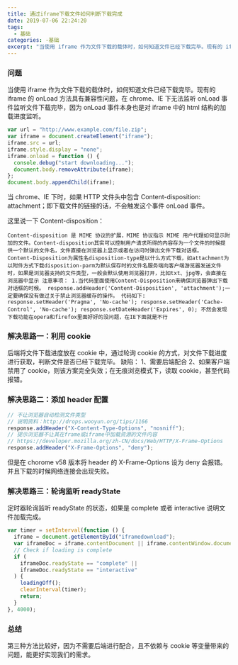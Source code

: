 ```yaml
---
title: 通过iframe下载文件如何判断下载完成
date: 2019-07-06 22:24:20
tags:
  - 基础
categories: -基础
excerpt: "当使用 iframe 作为文件下载的载体时，如何知道文件已经下载完毕。现有的 iframe 的 onLoad 方法具有兼容性问题，在 chrome、IE 下无法监听 onLoad 事件监听文件下载完毕，因为 onLoad 事件本身也是对 iframe 中的 html 结构的加载进度监听。"
---
```


### 问题

当使用 iframe 作为文件下载的载体时，如何知道文件已经下载完毕。现有的 iframe 的 onLoad 方法具有兼容性问题，在 chrome、IE 下无法监听 onLoad 事件监听文件下载完毕，因为 onLoad 事件本身也是对 iframe 中的 html 结构的加载进度监听。

<!-- more -->

```js
var url = "http://www.example.com/file.zip";
var iframe = document.createElement("iframe");
iframe.src = url;
iframe.style.display = "none";
iframe.onload = function () {
  console.debug("start downloading...");
  document.body.removeAttribute(iframe);
};
document.body.appendChild(iframe);
```

当 chrome、IE 下时，如果 HTTP 文件头中包含 Content-disposition: attachment；即下载文件的链接的话，不会触发这个事件 onLoad 事件。

这里说一下 Content-disposition：

`Content-disposition 是 MIME 协议的扩展，MIME 协议指示 MIME 用户代理如何显示附加的文件。Content-disposition其实可以控制用户请求所得的内容存为一个文件的时候提供一个默认的文件名，文件直接在浏览器上显示或者在访问时弹出文件下载对话框。 Content-Disposition为属性名disposition-type是以什么方式下载，如attachment为以附件方式下载disposition-parm为默认保存时的文件名服务端向客户端游览器发送文件时，如果是浏览器支持的文件类型，一般会默认使用浏览器打开，比如txt、jpg等，会直接在浏览器中显示 注意事项： 1.当代码里面使用Content-Disposition来确保浏览器弹出下载对话框的时候。 response.addHeader('Content-Disposition', 'attachment');一定要确保没有做过关于禁止浏览器缓存的操作。 代码如下: response.setHeader('Pragma', 'No-cache'); response.setHeader('Cache-Control', 'No-cache'); response.setDateHeader('Expires', 0); 不然会发现下载功能在opera和firefox里面好好的没问题，在IE下面就是不行`

### 解决思路一：利用 cookie

后端将文件下载进度放在 cookie 中，通过轮询 cookie 的方式，对文件下载进度进行获取，判断文件是否已经下载完毕。 缺陷： 1、需要后端配合 2、如果客户端禁用了 cookie，则该方案完全失效；在无痕浏览模式下，读取 cookie，甚至代码报错。

### 解决思路二：添加 header 配置

```js
// 不让浏览器自动检测文件类型
// 说明资料：http://drops.wooyun.org/tips/1166
response.addHeader("X-Content-Type-Options", "nosniff");
// 提示浏览器不让其在frame或iframe中加载资源的文件内容
// https://developer.mozilla.org/zh-CN/docs/Web/HTTP/X-Frame-Options
response.addHeader("X-Frame-Options", "deny");
```

但是在 chorome v58 版本将 header 的 X-Frame-Options 设为 deny 会报错。并且下载的时候网络连接会出现失败。

### 解决思路三：轮询监听 readyState

定时器轮询监听 readyState 的状态，如果是 complete 或者 interactive 说明文件加载完成。

```js
var timer = setInterval(function () {
  iframe = document.getElementById("iframedownload");
  var iframeDoc = iframe.contentDocument || iframe.contentWindow.document;
  // Check if loading is complete
  if (
    iframeDoc.readyState == "complete" ||
    iframeDoc.readyState == "interactive"
  ) {
    loadingOff();
    clearInterval(timer);
    return;
  }
}, 4000);
```

### 总结

第三种方法比较好，因为不需要后端进行配合，且不依赖与 cookie 等变量带来的问题，能更好实现我们的需求。
